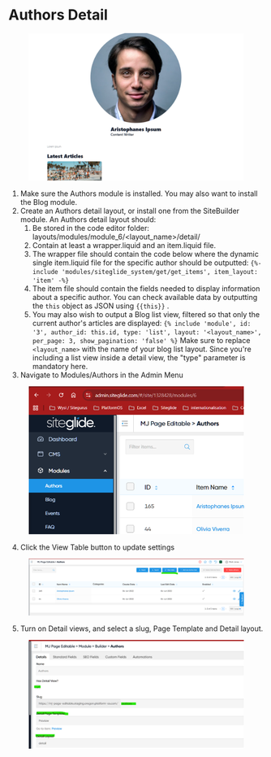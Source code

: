 # Authors Detail

<figure><img src="../../../.gitbook/assets/image (1).png" alt=""><figcaption></figcaption></figure>

1. Make sure the Authors module is installed. You may also want to install the Blog module.
2. Create an Authors detail layout, or install one from the SiteBuilder module. An Authors detail layout should:
   1. Be stored in the code editor folder: layouts/modules/module\_6/\<layout\_name>/detail/
   2. Contain at least a wrapper.liquid and an item.liquid file.
   3. The wrapper file should contain the code below where the dynamic single item.liquid file for the specific author should be outputted: `{%- include 'modules/siteglide_system/get/get_items', item_layout: 'item' -%}`
   4. The item file should contain the fields needed to display information about a specific author. You can check available data by outputting the `this` object as JSON using `{{this}}` .
   5. You may also wish to output a Blog list view, filtered so that only the current author's articles are displayed: `{% include 'module', id: '3', author_id: this.id, type: 'list', layout: '<layout_name>', per_page: 3, show_pagination: 'false' %}`  Make sure to replace `<layout_name>` with the name of your blog list layout. Since you're including a list view inside a detail view, the "type" parameter is mandatory here.
3. Navigate to Modules/Authors in the Admin Menu

<figure><img src="../../../.gitbook/assets/image (2).png" alt=""><figcaption></figcaption></figure>

4. Click the View Table button to update settings

<figure><img src="../../../.gitbook/assets/image (3).png" alt=""><figcaption></figcaption></figure>

5. Turn on Detail views, and select a slug, Page Template and Detail layout.

<figure><img src="../../../.gitbook/assets/image (4).png" alt=""><figcaption></figcaption></figure>
